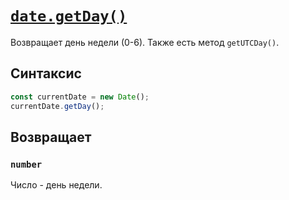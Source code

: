# [`date.getDay()`](../index.md)

Возвращает день недели (0-6). Также есть метод `getUTCDay()`.

## Синтаксис

```js
const currentDate = new Date();
currentDate.getDay();
```

## Возвращает

### `number`

Число - день недели.
